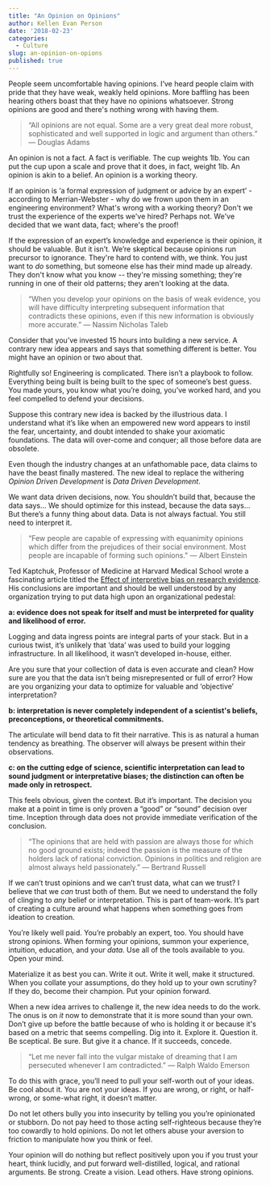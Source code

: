 ```yaml
---
title: "An Opinion on Opinions"
author: Kellen Evan Person
date: '2018-02-23'
categories:
  - Culture
slug: an-opinion-on-opions
published: true
---
```


People seem uncomfortable having opinions. I’ve heard people claim with pride that they have weak, weakly held opinions. More baffling has been hearing others boast that they have no opinions whatsoever. Strong opinions are good and there's nothing wrong with having them.

> “All opinions are not equal. Some are a very great deal more robust, sophisticated and well supported in logic and argument than others.” ― Douglas Adams

An opinion is not a fact. A fact is verifiable. The cup weights 1lb. You can put the cup upon a scale and prove that it does, in fact, weight 1lb. An opinion is akin to a belief. An opinion is a working theory. 

If an opinion is ‘a formal expression of judgment or advice by an expert’ - according to Merrian-Webster - why do we frown upon them in an engineering environment? What's wrong with a working theory? Don't we trust the experience of the experts we've hired? Perhaps not. We've decided that we want data, fact; where's the proof!

If the expression of an expert’s knowledge and experience is their opinion, it should be valuable. But it isn’t. We’re skeptical because opinions run precursor to ignorance. They're hard to contend with, we think. You just want to _do_ something, but someone else has their mind made up already. They don't know what you know -- they're missing something; they're running in one of their old patterns; they aren't looking at the data.

> “When you develop your opinions on the basis of weak evidence, you will have difficulty interpreting subsequent information that contradicts these opinions, even if this new information is obviously more accurate.” ― Nassim Nicholas Taleb

Consider that you’ve invested 15 hours into building a new service. A contrary new idea appears and says that something different is better. You might have an opinion or two about that.

Rightfully so! Engineering is complicated. There isn’t a playbook to follow. Everything being built is being built to the spec of someone’s best guess. You made yours, you know what you’re doing, you’ve worked hard, and you feel compelled to defend your decisions.

Suppose this contrary new idea is backed by the illustrious data. I understand what it’s like when an empowered new word appears to instil the fear, uncertainty, and doubt intended to shake your axiomatic foundations. The data will over-come and conquer; all those before data are obsolete.  

Even though the industry changes at an unfathomable pace, data claims to have the beast finally mastered. The new ideal to replace the withering _Opinion Driven Development_ is _Data Driven Development_.

We want data driven decisions, now. You shouldn’t build that, because the data says… We should optimize for this instead, because the data says… But there’s a funny thing about data. Data is not always factual. You still need to interpret it.

> “Few people are capable of expressing with equanimity opinions which differ from the prejudices of their social environment. Most people are incapable of forming such opinions." ― Albert Einstein

Ted Kaptchuk, Professor of Medicine at Harvard Medical School wrote a fascinating article titled the [Effect of interpretive bias on research evidence](https://www.ncbi.nlm.nih.gov/pmc/articles/PMC1126323/#ref16). His conclusions are important and should be well understood by any organization trying to put data high upon an organizational pedestal:

**a: evidence does not speak for itself and must be interpreted for quality and likelihood of error.**

Logging and data ingress points are integral parts of your stack. But in a curious twist, it’s unlikely that ‘data’ was used to build your logging infrastructure.  In all likelihood, it wasn’t developed in-house, either. 

Are you sure that your collection of data is even accurate and clean? How sure are you that the data isn’t being misrepresented or full of error? How are you organizing your data to optimize for valuable and ‘objective’ interpretation? 

**b: interpretation is never completely independent of a scientist's beliefs, preconceptions, or theoretical commitments.**

The articulate will bend data to fit their narrative. This is as natural a human tendency as breathing. The observer will always be present within their observations.

**c: on the cutting edge of science, scientific interpretation can lead to sound judgment or interpretative biases; the distinction can often be made only in retrospect.**

This feels obvious, given the context. But it’s important. The decision you make at a point in time is only proven a “good” or “sound” decision over time. Inception through data does not provide immediate verification of the conclusion.

> “The opinions that are held with passion are always those for which no good ground exists; indeed the passion is the measure of the holders lack of rational conviction. Opinions in politics and religion are almost always held passionately.” ― Bertrand Russell

If we can’t trust opinions and we can’t trust data, what can we trust? I believe that we _can_ trust both of them. But we need to understand the folly of clinging to _any_ belief or interpretation. This is part of team-work. It’s part of creating a culture around what happens when something goes from ideation to creation.  

You’re likely well paid. You’re probably an expert, too. You should have strong opinions. When forming your opinions, summon your experience, intuition, education, and your _data_. Use all of the tools available to you. Open your mind. 

Materialize it as best you can. Write it out. Write it well, make it structured.  When you collate your assumptions, do they hold up to your own scrutiny? If they do, become their champion. Put your opinion forward.

When a new idea arrives to challenge it, the new idea needs to do the work. The onus is on _it_ now to demonstrate that it is more sound than your own. Don’t give up before the battle because of who is holding it or because it's based on a metric that seems compelling. Dig into it. Explore it. Question it. Be sceptical. Be sure. But give it a chance. If it succeeds, concede. 

> “Let me never fall into the vulgar mistake of dreaming that I am persecuted whenever I am contradicted.” ― Ralph Waldo Emerson

To do this with grace, you’ll need to pull your self-worth out of your ideas. Be cool about it. You are not your ideas. If you are wrong, or right, or half-wrong, or some-what right, it doesn’t matter. 

Do not let others bully you into insecurity by telling you you’re opinionated or stubborn. Do not pay heed to those acting self-righteous because they’re too cowardly to hold opinions. Do not let others abuse your aversion to friction to manipulate how you think or feel.

Your opinion will do nothing but reflect positively upon you if you trust your heart, think lucidly, and put forward well-distilled, logical, and rational arguments. Be strong. Create a vision. Lead others. Have strong opinions.